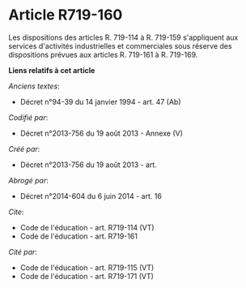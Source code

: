 # Article R719-160

Les dispositions des articles R. 719-114 à R. 719-159 s'appliquent aux services d'activités industrielles et commerciales
sous réserve des dispositions prévues aux articles R. 719-161 à R. 719-169.

**Liens relatifs à cet article**

_Anciens textes_:

  - Décret n°94-39 du 14 janvier 1994 - art. 47 (Ab)

_Codifié par_:

  - Décret n°2013-756 du 19 août 2013 -  Annexe (V)

_Créé par_:

  - Décret n°2013-756 du 19 août 2013 - art.

_Abrogé par_:

  - Décret n°2014-604 du 6 juin 2014 - art. 16

_Cite_:

  - Code de l'éducation - art. R719-114 (VT)
  - Code de l'éducation - art. R719-161

_Cité par_:

  - Code de l'éducation - art. R719-115 (VT)
  - Code de l'éducation - art. R719-171 (VT)

